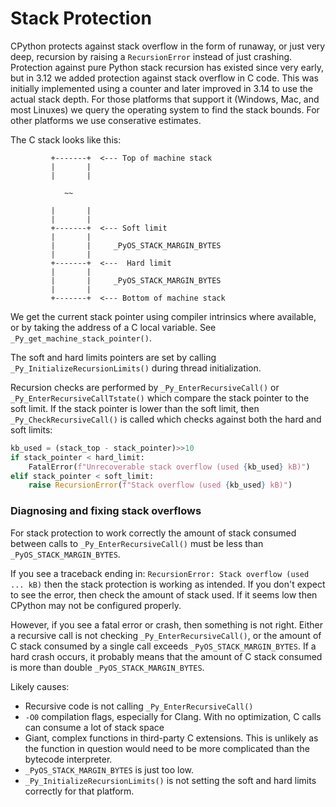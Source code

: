 # Stack Protection

CPython protects against stack overflow in the form of runaway, or just very deep, recursion by raising a `RecursionError` instead of just crashing.
Protection against pure Python stack recursion has existed since very early, but in 3.12 we added protection against stack overflow
in C code. This was initially implemented using a counter and later improved in 3.14 to use the actual stack depth.
For those platforms that support it (Windows, Mac, and most Linuxes) we query the operating system to find the stack bounds.
For other platforms we use conserative estimates.


The C stack looks like this:

```
         +-------+  <--- Top of machine stack
         |       |
         |       |

            ~~

         |       |
         |       |
         +-------+  <--- Soft limit
         |       |
         |       |     _PyOS_STACK_MARGIN_BYTES
         |       |
         +-------+  <---  Hard limit
         |       |
         |       |     _PyOS_STACK_MARGIN_BYTES
         |       |
         +-------+  <--- Bottom of machine stack
```


We get the current stack pointer using compiler intrinsics where available, or by taking the address of a C local variable. See `_Py_get_machine_stack_pointer()`.

The soft and hard limits pointers are set by calling `_Py_InitializeRecursionLimits()` during thread initialization.

Recursion checks are performed by `_Py_EnterRecursiveCall()` or `_Py_EnterRecursiveCallTstate()` which compare the stack pointer to the soft limit. If the stack pointer is lower than the soft limit, then `_Py_CheckRecursiveCall()` is called which checks against both the hard and soft limits:

```python
kb_used = (stack_top - stack_pointer)>>10
if stack_pointer < hard_limit:
    FatalError(f"Unrecoverable stack overflow (used {kb_used} kB)")
elif stack_pointer < soft_limit:
    raise RecursionError(f"Stack overflow (used {kb_used} kB)")
```

### Diagnosing and fixing stack overflows

For stack protection to work correctly the amount of stack consumed between calls to `_Py_EnterRecursiveCall()` must be less than `_PyOS_STACK_MARGIN_BYTES`.

If you see a traceback ending in: `RecursionError: Stack overflow (used ... kB)` then the stack protection is working as intended. If you don't expect to see the error, then check the amount of stack used. If it seems low then CPython may not be configured properly.

However, if you see a fatal error or crash, then something is not right.
Either a recursive call is not checking `_Py_EnterRecursiveCall()`, or the amount of C stack consumed by a single call exceeds `_PyOS_STACK_MARGIN_BYTES`. If a hard crash occurs, it probably means that the amount of C stack consumed is more than double `_PyOS_STACK_MARGIN_BYTES`.

Likely causes:
* Recursive code is not calling `_Py_EnterRecursiveCall()`
* `-O0` compilation flags, especially for Clang. With no optimization, C calls can consume a lot of stack space
* Giant, complex functions in third-party C extensions. This is unlikely as the function in question would need to be more complicated than the bytecode interpreter.
* `_PyOS_STACK_MARGIN_BYTES` is just too low.
* `_Py_InitializeRecursionLimits()` is not setting the soft and hard limits correctly for that platform.

